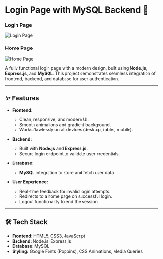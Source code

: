 # Login Page with MySQL Backend 🚀
### Login Page
![Login Page](./screenshots/login-page.png)

### Home Page
![Home Page](./screenshots/home-page.png)

A fully functional login page with a modern design, built using **Node.js**, **Express.js**, and **MySQL**. This project demonstrates seamless integration of frontend, backend, and database for user authentication.

---

## ✨ Features

- **Frontend:**
  - Clean, responsive, and modern UI.
  - Smooth animations and gradient background.
  - Works flawlessly on all devices (desktop, tablet, mobile).

- **Backend:**
  - Built with **Node.js** and **Express.js**.
  - Secure login endpoint to validate user credentials.

- **Database:**
  - **MySQL** integration to store and fetch user data.

- **User Experience:**
  - Real-time feedback for invalid login attempts.
  - Redirects to a home page on successful login.
  - Logout functionality to end the session.

---

## 🛠 Tech Stack

- **Frontend:** HTML5, CSS3, JavaScript
- **Backend:** Node.js, Express.js
- **Database:** MySQL
- **Styling:** Google Fonts (Poppins), CSS Animations, Media Queries

